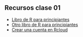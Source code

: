 
## Recursos clase 01
- [Libro de R para principiantes](https://bookdown.org/jboscomendoza/r-principiantes4)
- [Otro libro de R para principiantes](https://cran.r-project.org/doc/contrib/rdebuts_es.pdf)
- [Crear una cuenta en Rcloud](https://rstudio.cloud/)
